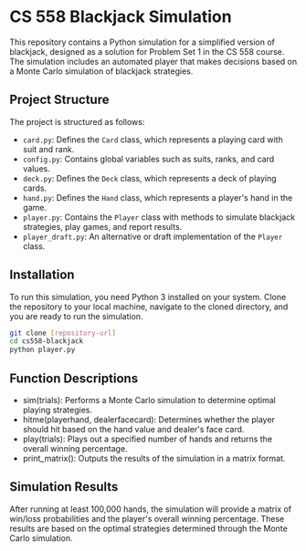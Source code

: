 # CS 558 Blackjack Simulation

This repository contains a Python simulation for a simplified version of blackjack, designed as a solution for Problem Set 1 in the CS 558 course. The simulation includes an automated player that makes decisions based on a Monte Carlo simulation of blackjack strategies.

## Project Structure

The project is structured as follows:

- `card.py`: Defines the `Card` class, which represents a playing card with suit and rank.
- `config.py`: Contains global variables such as suits, ranks, and card values.
- `deck.py`: Defines the `Deck` class, which represents a deck of playing cards.
- `hand.py`: Defines the `Hand` class, which represents a player's hand in the game.
- `player.py`: Contains the `Player` class with methods to simulate blackjack strategies, play games, and report results.
- `player_draft.py`: An alternative or draft implementation of the `Player` class.

## Installation

To run this simulation, you need Python 3 installed on your system. Clone the repository to your local machine, navigate to the cloned directory, and you are ready to run the simulation.

```bash
git clone [repository-url]
cd cs558-blackjack
python player.py
```

## Function Descriptions
- sim(trials): Performs a Monte Carlo simulation to determine optimal playing strategies.
- hitme(playerhand, dealerfacecard): Determines whether the player should hit based on the hand value and dealer's face card.
- play(trials): Plays out a specified number of hands and returns the overall winning percentage.
- print_matrix(): Outputs the results of the simulation in a matrix format.

## Simulation Results

After running at least 100,000 hands, the simulation will provide a matrix of win/loss probabilities and the player's overall winning percentage. These results are based on the optimal strategies determined through the Monte Carlo simulation.